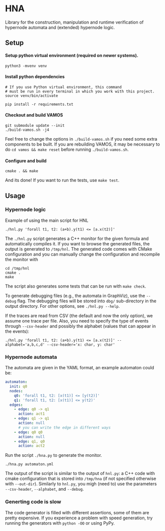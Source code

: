 # HNA

Library for the construction, manipulation and runtime verification of hypernode automata
and (extended) hypernode logic.

## Setup

#### Setup python virtual environment (required on newer systems).
```
python3 -mvenv venv
```

#### Install python dependencies
```
# If you use Python virtual environment, this command
# must be run in every terminal in which you work with this project.
source venv/bin/activate

pip install -r requirements.txt
```

#### Checkout and build VAMOS
```
git submodule update --init
./build-vamos.sh -j4
```
Feel free to change the options in `./build-vamos.sh` if you need some extra
components to be built. If you are rebuilding VAMOS, it may be necessary
to do `cd vamos && make reset` before running `./build-vamos.sh`.

#### Configure and build

```
cmake . && make
```

And its done! If you want to run the tests, use `make test`.


## Usage

### Hypernode logic

Example of using the main script for HNL
```
./hnl.py 'forall t1, t2: (a+b).y(t1) <= [a.x(t2)]'
```
The `./hnl.py` script generates a C++ monitor for the given formula
and automatically compiles it. If you want to browse the generated files,
the output is generated to `/tmp/hnl`.
The generated code comes with CMake configuration and you can manually
change the configuration and recompile the monitor with

```
cd /tmp/hnl
cmake .
make
```

The script also generates some tests that can be run with `make check`.

To generate debugging files (e.g., the automata in GraphViz), use the `--debug`
flag. The debugging files will be stored into `dbg/` sub-directory in the output
directory. For other options, see `./hnl.py --help`.

If the traces are read from CSV (the default and now the only option),
we assume one trace per file. Also, you need to specify the type of events
through `--csv-header` and possibly the alphabet (values that can appear in the
events):
```
./hnl.py 'forall t1, t2: (a+b).y(t1) <= [a.x(t2)]' --alphabet='a,b,c,d' --csv-header='x: char, y: char'
```

### Hypernode automata

The automata are given in the YAML format, an example automaton could be:
```yaml
automaton:
  init: q0
  nodes:
    q0: 'forall t1, t2: [x(t1)] <= [y(t2)]'
    q1: 'forall t1, t2: [x(t1)] <= y(t2)'
  edges:
    - edge: q0 -> q1
      action: act1
    - edge: q1 -> q1
      action: null
      # you can write the edge in different ways
    - edge: q0 q0
      action: null
    - edge: q1, q0
      action: act2
```

Run the script `./hna.py` to generate the monitor.
```
./hna.py automaton.yml
```

The output of the script is similar to the output of `hnl.py`: a C++ code with cmake configuration
that is stored into `/tmp/hna` (if not specified otherwise with `--out-dir`).
Similarly to `hnl.py`, you migh (need to) use the parameters `--csv-header`, `--alphabet`,
and `--debug`.

### Generting code is slow

The code generator is filled with different assertions, some of them are pretty expensive. If you experience a problem with speed generation, try running the
generators with `python -OO` or using PyPy.
